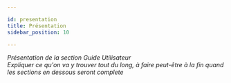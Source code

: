 ```yaml
---

id: presentation
title: Présentation
sidebar_position: 10

---
```


*Présentation de la section Guide Utilisateur*<br/>
*Expliquer ce qu'on va y trouver tout du long, à faire peut-être à la fin quand les sections en dessous seront complete*
